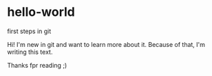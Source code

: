 # hello-world
first steps in git

Hi! I'm new in git and want to learn more about it.
Because of that, I'm writing this text.

Thanks fpr reading ;)
